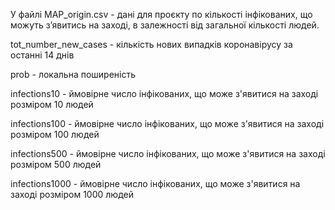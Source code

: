 У файлі MAP_origin.csv  - дані для проєкту по кількості інфікованих, що можуть зʼявитись на заході, в залежності від загальної кількості людей.


tot_number_new_cases - кількість нових випадків коронавірусу за останні 14 днів

prob - локальна поширеність

infections10 - ймовірне число інфікованих, що може з'явитися на заході розміром 10 людей

infections100 - ймовірне число інфікованих, що може з'явитися на заході розміром 100 людей

infections500 - ймовірне число інфікованих, що може з'явитися на заході розміром 500 людей

infections1000 - ймовірне число інфікованих, що може з'явитися на заході розміром 1000 людей

